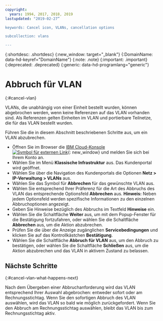 ```yaml
---
copyright:
  years: 1994, 2017, 2018, 2019
lastupdated: "2019-02-27”

keywords: Cancel icon, VLANs, cancellation options

subcollection: vlans

---
```


{:shortdesc: .shortdesc}
{:new_window: target="_blank"}
{:DomainName: data-hd-keyref="DomainName"}
{:note: .note}
{:important: .important}
{:deprecated: .deprecated}
{:generic: data-hd-programlang="generic"}

# Abbruch für VLAN
{:#cancel-vlan}

VLANs, die unabhängig von einer Einheit bestellt wurden, können abgebrochen werden, wenn keine Referenzen auf das VLAN vorhanden sind.  Als Referenzen gelten Einheiten im VLAN und portierbare Teilnetze, die für das VLAN bestellt wurden.

Führen Sie die in diesem Abschnitt beschriebenen Schritte aus, um ein VLAN abzubrechen.

* Öffnen Sie im Browser die [IBM Cloud-Konsole ![Symbol für externen Link](../../icons/launch-glyph.svg "Symbol für externen Link")](https://{DomainName}/){: new_window} und melden Sie sich bei Ihrem Konto an.
* Wählen Sie im Menü **Klassische Infrastruktur** aus. Das Kundenportal wird geöffnet.
* Wählen Sie über die Navigation des Kundenportals die Optionen **Netz > IP-Verwaltung > VLANs** aus.
* Wählen Sie das Symbol für **Abbrechen** für das gewünschte VLAN aus.
* Wählen Sie entsprechend Ihrer Präferenz für die Art des Abbruchs des VLAN das entsprechende Optionsfeld **Abbrechen** aus. **Hinweis:** Neben jedem Optionsfeld werden spezifische Informationen zu den einzelnen Abbruchoptionen angezeigt.
* Geben Sie Hinweise bezüglich des Abbruchs im Textfeld **Hinweise** ein.
* Wählen Sie die Schaltfläche **Weiter** aus, um mit dem Popup-Fenster für die Bestätigung fortzufahren, oder wählen Sie die Schaltfläche **Abbrechen** aus, um die Aktion abzubrechen.
* Prüfen Sie die über die Anzeige zugänglichen **Servicebedingungen** und klicken Sie auf das Kontrollkästchen **Bestätigung**.
* Wählen Sie die Schaltfläche **Abbruch für VLAN** aus, um den Abbruch zu bestätigen, oder wählen Sie die Schaltfläche **Schließen** aus, um die Aktion abzubrechen und das VLAN in aktivem Zustand zu belassen.

## Nächste Schritte
{:#cancel-vlan-what-happens-next}

Nach dem Übergeben einer Abbruchanforderung wird das VLAN entsprechend Ihrer Auswahl abgebrochen: entweder sofort oder am Rechnungsstichtag. Wenn Sie den sofortigen Abbruch des VLAN auswählen, wird das VLAN so bald wie möglich zurückgefordert. Wenn Sie den Abbruch am Rechnungsstichtag auswählen, bleibt das VLAN bis zum Rechnungsstichtag aktiv.

